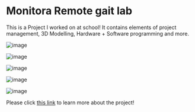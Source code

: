 ﻿# Monitora Remote gait lab
 
This is a Project I worked on at school!
It contains elements of project management, 3D Modelling, Hardware + Software programming and more.

![image](https://user-images.githubusercontent.com/59450183/189199198-10b5d105-2f2d-49ec-a146-98e68d9127c8.png)

![image](https://user-images.githubusercontent.com/59450183/189199129-e47cc5f2-0a2f-46ee-bf56-14898290ef63.png)

![image](https://user-images.githubusercontent.com/59450183/189199420-997e8b39-8bad-417d-8493-4b1160e7fa65.png)

![image](https://user-images.githubusercontent.com/59450183/189199474-ba4c8dce-d8f8-4814-bfe2-3ad1d718ecc0.png)

![image](https://user-images.githubusercontent.com/59450183/189198979-3a7946bf-8339-42f0-af59-d59d486ace84.png)

Please click [this link](https://drive.google.com/drive/folders/13eDosR9mLEa7JMjQixwYfZrFstsMsNZo?usp=sharing) to learn more about the project!
